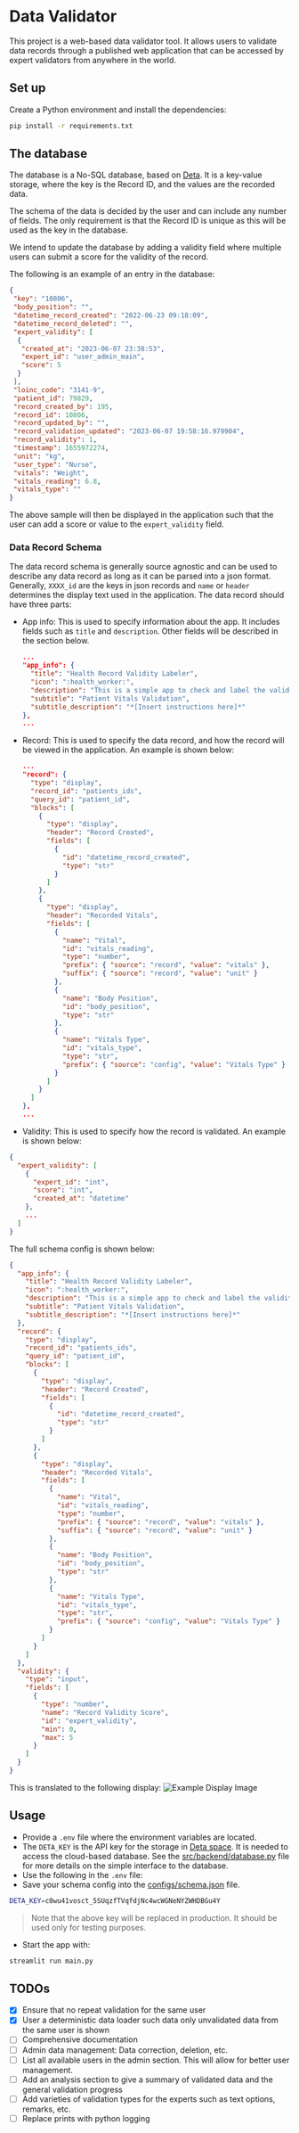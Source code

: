 # Data Validator

This project is a web-based data validator tool. It allows users to validate data records through a published web application that can be accessed by expert validators from anywhere in the world.

## Set up

Create a Python environment and install the dependencies:

```bash
pip install -r requirements.txt
```

## The database

The database is a No-SQL database, based on [Deta](https://deta.space). It is a key-value storage, where the key is the Record ID, and the values are the recorded data.

The schema of the data is decided by the user and can include any number of fields. The only requirement is that the Record ID is unique as this will be used as the key in the database.

We intend to update the database by adding a validity field where multiple users can submit a score for the validity of the record.

The following is an example of an entry in the database:

```json
{
 "key": "10806",
 "body_position": "",
 "datetime_record_created": "2022-06-23 09:18:09",
 "datetime_record_deleted": "",
 "expert_validity": [
  {
   "created_at": "2023-06-07 23:38:53",
   "expert_id": "user_admin_main",
   "score": 5
  }
 ],
 "loinc_code": "3141-9",
 "patient_id": 79829,
 "record_created_by": 195,
 "record_id": 10806,
 "record_updated_by": "",
 "record_validation_updated": "2023-06-07 19:58:16.979904",
 "record_validity": 1,
 "timestamp": 1655972274,
 "unit": "kg",
 "user_type": "Nurse",
 "vitals": "Weight",
 "vitals_reading": 6.8,
 "vitals_type": ""
}
```

The above sample will then be displayed in the application such that the user can add a score or value to the `expert_validity` field.

### Data Record Schema

The data record schema is generally source agnostic and can be used to describe any data record as long as it can be parsed into a json format. Generally, `XXXX_id` are the keys in json records and `name` or `header` determines the display text used in the application.
The data record should have three parts:

- App info: This is used to specify information about the app. It includes fields such as `title` and `description`. Other fields will be described in the section below.
  
  ```json
  ...
  "app_info": {
    "title": "Health Record Validity Labeler",
    "icon": ":health_worker:",
    "description": "This is a simple app to check and label the validity of electronic health records.",
    "subtitle": "Patient Vitals Validation",
    "subtitle_description": "*[Insert instructions here]*"
  },
  ...
  ```

- Record: This is used to specify the data record, and how the record will be viewed in the application. An example is shown below:

  ```json
  ...
  "record": {
    "type": "display",
    "record_id": "patients_ids",
    "query_id": "patient_id",
    "blocks": [
      {
        "type": "display",
        "header": "Record Created",
        "fields": [
          {
            "id": "datetime_record_created",
            "type": "str"
          }
        ]
      },
      {
        "type": "display",
        "header": "Recorded Vitals",
        "fields": [
          {
            "name": "Vital",
            "id": "vitals_reading",
            "type": "number",
            "prefix": { "source": "record", "value": "vitals" },
            "suffix": { "source": "record", "value": "unit" }
          },
          {
            "name": "Body Position",
            "id": "body_position",
            "type": "str"
          },
          {
            "name": "Vitals Type",
            "id": "vitals_type",
            "type": "str",
            "prefix": { "source": "config", "value": "Vitals Type" }
          }
        ]
      }
    ]
  },
  ...
  ```

- Validity: This is used to specify how the record is validated. An example is shown below:

```json
{
  "expert_validity": [
    {
      "expert_id": "int",
      "score": "int",
      "created_at": "datetime"
    },
    ...
  ]
}
```

The full schema config is shown below:

```json
{
  "app_info": {
    "title": "Health Record Validity Labeler",
    "icon": ":health_worker:",
    "description": "This is a simple app to check and label the validity of electronic health records.",
    "subtitle": "Patient Vitals Validation",
    "subtitle_description": "*[Insert instructions here]*"
  },
  "record": {
    "type": "display",
    "record_id": "patients_ids",
    "query_id": "patient_id",
    "blocks": [
      {
        "type": "display",
        "header": "Record Created",
        "fields": [
          {
            "id": "datetime_record_created",
            "type": "str"
          }
        ]
      },
      {
        "type": "display",
        "header": "Recorded Vitals",
        "fields": [
          {
            "name": "Vital",
            "id": "vitals_reading",
            "type": "number",
            "prefix": { "source": "record", "value": "vitals" },
            "suffix": { "source": "record", "value": "unit" }
          },
          {
            "name": "Body Position",
            "id": "body_position",
            "type": "str"
          },
          {
            "name": "Vitals Type",
            "id": "vitals_type",
            "type": "str",
            "prefix": { "source": "config", "value": "Vitals Type" }
          }
        ]
      }
    ]
  },
  "validity": {
    "type": "input",
    "fields": [
      {
        "type": "number",
        "name": "Record Validity Score",
        "id": "expert_validity",
        "min": 0,
        "max": 5
      }
    ]
  }
}
```

This is translated to the following display:
![Example Display Image](assets/example_display.png)

## Usage

- Provide a `.env` file where the environment variables are located.
- The `DETA_KEY` is the API key for the storage in [Deta space](https://deta.space). It is needed to access the cloud-based database. See the [src/backend/database.py](src/backend/database.py) file for more details on the simple interface to the database.
- Use the following in the `.env` file:
- Save your schema config into the [configs/schema.json](configs/schema.json) file.

```bash
DETA_KEY=c0wu41vosct_5SUqzfTVqfdjNc4wcWGNeNYZWHDBGu4Y
```

> Note that the above key will be replaced in production. It should be used only for testing purposes.

- Start the app with:

```bash
streamlit run main.py
```

## TODOs

- [X] Ensure that no repeat validation for the same user
- [X] User a deterministic data loader such data only unvalidated data from the same user is shown
- [ ] Comprehensive documentation
- [ ] Admin data management: Data correction, deletion, etc.
- [ ] List all available users in the admin section. This will allow for better user management.
- [ ] Add an analysis section to give a summary of validated data and the general validation progress
- [ ] Add varieties of validation types for the experts such as text options, remarks, etc.
- [ ] Replace prints with python logging
